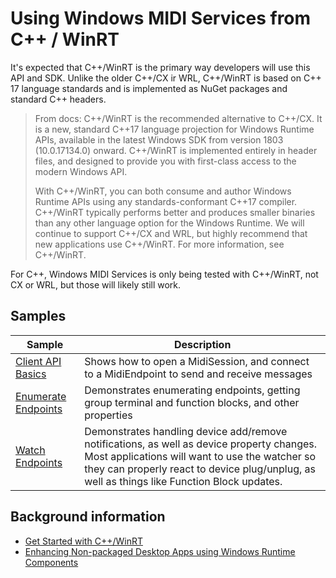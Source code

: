 # Using Windows MIDI Services from C++ / WinRT

It's expected that C++/WinRT is the primary way developers will use this API and SDK. Unlike the older C++/CX ir WRL, C++/WinRT is based on C++ 17 language standards and is implemented as NuGet packages and standard C++ headers.

> From docs:
>C++/WinRT is the recommended alternative to C++/CX. It is a new, standard C++17 language projection for Windows Runtime APIs, available in the latest Windows SDK from version 1803 (10.0.17134.0) onward. C++/WinRT is implemented entirely in header files, and designed to provide you with first-class access to the modern Windows API.
>
> With C++/WinRT, you can both consume and author Windows Runtime APIs using any standards-conformant C++17 compiler. C++/WinRT typically performs better and produces smaller binaries than any other language option for the Windows Runtime. We will continue to support C++/CX and WRL, but highly recommend that new applications use C++/WinRT. For more information, see C++/WinRT.

For C++, Windows MIDI Services is only being tested with C++/WinRT, not CX or WRL, but those will likely still work.

## Samples

| Sample | Description |
| -------| ----------- |
| [Client API Basics](api-client-basics/) | Shows how to open a MidiSession, and connect to a MidiEndpoint to send and receive messages|
| [Enumerate Endpoints](api-enum-endpoints/) | Demonstrates enumerating endpoints, getting group terminal and function blocks, and other properties|
| [Watch Endpoints](api-watch-endpoints/) | Demonstrates handling device add/remove notifications, as well as device property changes. Most applications will want to use the watcher so they can properly react to device plug/unplug, as well as things like Function Block updates.|

## Background information

* [Get Started with C++/WinRT](https://learn.microsoft.com/windows/uwp/cpp-and-winrt-apis/get-started)
* [Enhancing Non-packaged Desktop Apps using Windows Runtime Components](https://blogs.windows.com/windowsdeveloper/2019/04/30/enhancing-non-packaged-desktop-apps-using-windows-runtime-components/)
